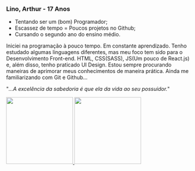 ### Lino, Arthur - 17 Anos

- Tentando ser um (bom) Programador;
- Escassez de tempo = Poucos projetos no Github;
- Cursando o segundo ano do ensino médio.

Iniciei na programação à pouco tempo.
Em constante aprendizado. Tenho estudado algumas linguagens diferentes, mas meu foco tem sido para o Desenvolvimento Front-end.
HTML, CSS(SASS), JS(Um pouco de React.js) e, além disso, tenho praticado UI Design.
Estou sempre procurando maneiras de aprimorar meus conhecimentos de maneira prática. 
Ainda me familiarizando com Git e Github...

"_...A excelência da sabedoria é que ela da vida ao seu possuidor._"

 <div>
  <a href="https://github.com/ArthurLino">
  <img height="180em" src="https://github-readme-stats.vercel.app/api?username=arthurlino&show_icons=true&theme=omni&include_all_commits=true&count_private=true"/>
  <img height="180em" src="https://github-readme-stats.vercel.app/api/top-langs/?username=arthurlino&layout=compact&langs_count=16&theme=omni"/>
<div>
